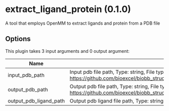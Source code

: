 # extract_ligand_protein (0.1.0)

A tool that employs OpenMM to extract ligands and protein from a PDB file
## Options

This plugin takes 3 input arguments    and 0 output argument:

| Name          | Description             | I/O    | Type   | Default |
|---------------|-------------------------|--------|--------|---------|
| input_pdb_path | Input pdb file path, Type: string, File type: input, Accepted formats: pdb, Example file: https://github.com/bioexcel/biobb_structure_utils/raw/master/biobb_structure_utils/test/data/utils/cat_protein.pdb | Input | File | File |
| output_pdb_path | Output pdb file path, Type: string, File type: output, Accepted formats: pdb, Example file: https://github.com/bioexcel/biobb_structure_utils/raw/master/biobb_structure_utils/test/reference/utils/ref_cat_pdb.pdb | Input | string | string |
| output_pdb_ligand_path | Output pdb ligand file path, Type: string, File type: output, Accepted formats: sdf | Input | string | string |
